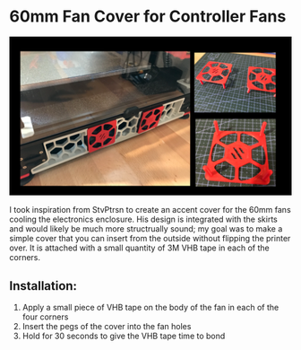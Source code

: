 60mm Fan Cover for Controller Fans
=========

![Image](./Images/FancoverOverview.png) 

I took inspiration from StvPtrsn to create an accent cover for the 60mm fans cooling the electronics enclosure.  His design is integrated with the skirts and would likely be much more structrually sound; my goal was to make a simple cover that you can insert from the outside without flipping the printer over.  It is attached with a small quantity of 3M VHB tape in each of the corners.

## Installation:
1. Apply a small piece of VHB tape on the body of the fan in each of the four corners
2. Insert the pegs of the cover into the fan holes
3. Hold for 30 seconds to give the VHB tape time to bond
